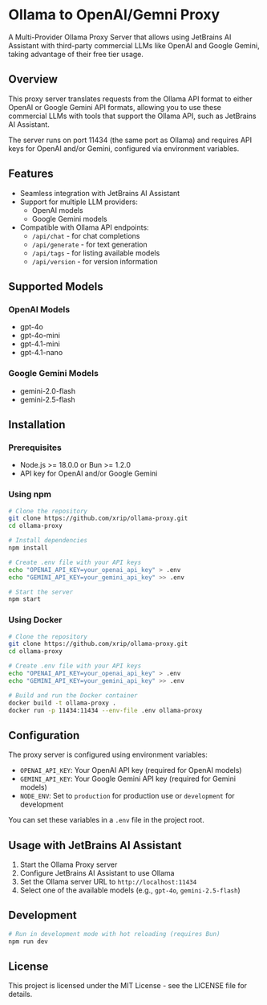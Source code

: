 # Ollama to OpenAI/Gemni Proxy

A Multi-Provider Ollama Proxy Server that allows using JetBrains AI Assistant with third-party commercial LLMs like
OpenAI and Google Gemini, taking advantage of their free tier usage.

## Overview

This proxy server translates requests from the Ollama API format to either OpenAI or Google Gemini API formats, allowing
you to use these commercial LLMs with tools that support the Ollama API, such as JetBrains AI Assistant.

The server runs on port 11434 (the same port as Ollama) and requires API keys for OpenAI and/or Gemini, configured via
environment variables.

## Features

- Seamless integration with JetBrains AI Assistant
- Support for multiple LLM providers:
    - OpenAI models
    - Google Gemini models
- Compatible with Ollama API endpoints:
    - `/api/chat` - for chat completions
    - `/api/generate` - for text generation
    - `/api/tags` - for listing available models
    - `/api/version` - for version information

## Supported Models

### OpenAI Models

- gpt-4o
- gpt-4o-mini
- gpt-4.1-mini
- gpt-4.1-nano

### Google Gemini Models

- gemini-2.0-flash
- gemini-2.5-flash

## Installation

### Prerequisites

- Node.js >= 18.0.0 or Bun >= 1.2.0
- API key for OpenAI and/or Google Gemini

### Using npm

```bash
# Clone the repository
git clone https://github.com/xrip/ollama-proxy.git
cd ollama-proxy

# Install dependencies
npm install

# Create .env file with your API keys
echo "OPENAI_API_KEY=your_openai_api_key" > .env
echo "GEMINI_API_KEY=your_gemini_api_key" >> .env

# Start the server
npm start
```

### Using Docker

```bash
# Clone the repository
git clone https://github.com/xrip/ollama-proxy.git
cd ollama-proxy

# Create .env file with your API keys
echo "OPENAI_API_KEY=your_openai_api_key" > .env
echo "GEMINI_API_KEY=your_gemini_api_key" >> .env

# Build and run the Docker container
docker build -t ollama-proxy .
docker run -p 11434:11434 --env-file .env ollama-proxy
```

## Configuration

The proxy server is configured using environment variables:

- `OPENAI_API_KEY`: Your OpenAI API key (required for OpenAI models)
- `GEMINI_API_KEY`: Your Google Gemini API key (required for Gemini models)
- `NODE_ENV`: Set to `production` for production use or `development` for development

You can set these variables in a `.env` file in the project root.

## Usage with JetBrains AI Assistant

1. Start the Ollama Proxy server
2. Configure JetBrains AI Assistant to use Ollama
3. Set the Ollama server URL to `http://localhost:11434`
4. Select one of the available models (e.g., `gpt-4o`, `gemini-2.5-flash`)

## Development

```bash
# Run in development mode with hot reloading (requires Bun)
npm run dev
```

## License

This project is licensed under the MIT License - see the LICENSE file for details.

